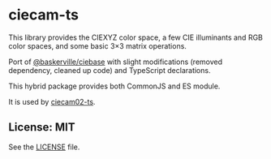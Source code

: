 # ciecam-ts

This library provides the CIEXYZ color space, a few CIE illuminants and RGB color spaces, and some basic 3×3 matrix operations.

Port of [@baskerville/ciebase](https://github.com/baskerville/ciebase) with slight modifications (removed dependency, cleaned up code) and TypeScript declarations.

This hybrid package provides both CommonJS and ES module.

It is used by [ciecam02-ts](https://github.com/gfmio/ciecam02-ts).

## License: MIT

See the [LICENSE](./LICENSE) file.

